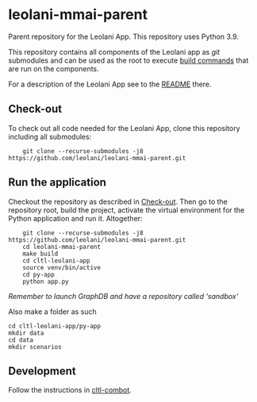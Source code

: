 # leolani-mmai-parent

Parent repository for the Leolani App. This repository uses Python 3.9.

This repository contains all components of the Leolani app as _git_ submodules and can be used as the
root to execute [build commands](https://github.com/leolani/cltl-build/tree/main/make) that are run on the components.

For a description of the Leolani App see to the [README](https://github.com/leolani/cltl-leolani-app) there.

## Check-out

To check out all code needed for the Leolani App, clone this repository including all submodules:

        git clone --recurse-submodules -j8 https://github.com/leolani/leolani-mmai-parent.git


## Run the application

Checkout the repository as described in [Check-out](#check-out). Then go to the
repository root, build the project, activate the virtual environment for the
Python application and run it. Altogether:

        git clone --recurse-submodules -j8 https://github.com/leolani/leolani-mmai-parent.git
        cd leolani-mmai-parent
        make build
        cd cltl-leolani-app
        source venv/bin/active
        cd py-app
        python app.py

*Remember to launch GraphDB and have a repository called 'sandbox'*

[comment]: <> (To remove)
Also make a folder as such

```
cd cltl-leolani-app/py-app
mkdir data
cd data
mkdir scenarios
```

## Development

Follow the instructions in [cltl-combot](https://github.com/leolani/cltl-combot).
